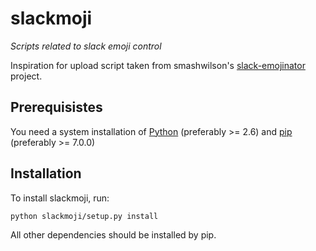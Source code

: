 # slackmoji
*Scripts related to slack emoji control*

Inspiration for upload script taken from smashwilson's [slack-emojinator](https://github.com/smashwilson/slack-emojinator) project.

## Prerequisistes

You need a system installation of [Python](https://www.python.org/downloads/) (preferably >= 2.6) and [pip](https://bootstrap.pypa.io/get-pip.py) (preferably >= 7.0.0)


## Installation

To install slackmoji, run:
```bash
python slackmoji/setup.py install
```

All other dependencies should be installed by pip.
